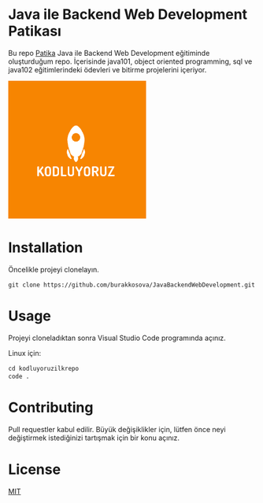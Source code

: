 # Java ile Backend Web Development Patikası

Bu repo [Patika](https://https://app.patika.dev/) Java ile Backend Web Development eğitiminde oluşturduğum repo. İçerisinde java101, object oriented programming, sql ve java102 eğitimlerindeki ödevleri ve bitirme projelerini içeriyor. 

![Kodluyoruz logo](https://github.com/burakkosova/JavaBackendWebDevelopment/blob/main/figures/kodluyoruz.png)

# Installation

Öncelikle projeyi clonelayın.

```
git clone https://github.com/burakkosova/JavaBackendWebDevelopment.git
```

# Usage

Projeyi cloneladıktan sonra Visual Studio Code programında açınız.

Linux için:

```
cd kodluyoruzilkrepo
code .
```

# Contributing

Pull requestler kabul edilir. Büyük değişiklikler için, lütfen önce neyi değiştirmek istediğinizi tartışmak için bir konu açınız.

# License

[MIT](https://choosealicense.com/licenses/mit/)
